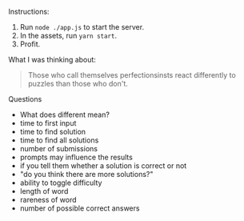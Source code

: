 Instructions:

1. Run `node ./app.js` to start the server.
2. In the assets, run `yarn start`.
3. Profit.

What I was thinking about:
> Those who call themselves perfectionsinsts react differently to puzzles than those who don't.

Questions
- What does different mean?
 - time to first input
 - time to find solution
 - time to find all solutions
 - number of submissions
- prompts may influence the results
 - if you tell them whether a solution is correct or not
 - "do you think there are more solutions?"
- ability to toggle difficulty
 - length of word
 - rareness of word
 - number of possible correct answers